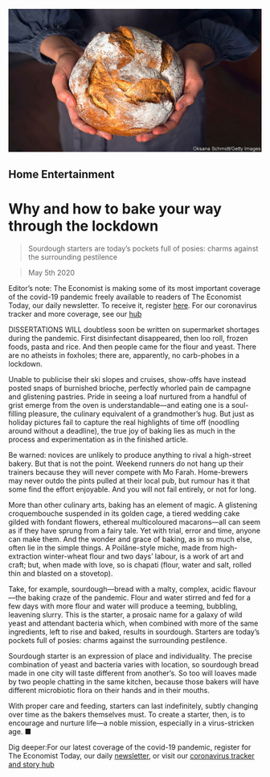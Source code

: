 ![](./images/20200509_BKP010.jpg)

## Home Entertainment

# Why and how to bake your way through the lockdown

> Sourdough starters are today’s pockets full of posies: charms against the surrounding pestilence

> May 5th 2020

Editor’s note: The Economist is making some of its most important coverage of the covid-19 pandemic freely available to readers of The Economist Today, our daily newsletter. To receive it, register [here](https://www.economist.com//newslettersignup). For our coronavirus tracker and more coverage, see our [hub](https://www.economist.com//coronavirus)

DISSERTATIONS WILL doubtless soon be written on supermarket shortages during the pandemic. First disinfectant disappeared, then loo roll, frozen foods, pasta and rice. And then people came for the flour and yeast. There are no atheists in foxholes; there are, apparently, no carb-phobes in a lockdown.

Unable to publicise their ski slopes and cruises, show-offs have instead posted snaps of burnished brioche, perfectly whorled pain de campagne and glistening pastries. Pride in seeing a loaf nurtured from a handful of grist emerge from the oven is understandable—and eating one is a soul-filling pleasure, the culinary equivalent of a grandmother’s hug. But just as holiday pictures fail to capture the real highlights of time off (noodling around without a deadline), the true joy of baking lies as much in the process and experimentation as in the finished article.

Be warned: novices are unlikely to produce anything to rival a high-street bakery. But that is not the point. Weekend runners do not hang up their trainers because they will never compete with Mo Farah. Home-brewers may never outdo the pints pulled at their local pub, but rumour has it that some find the effort enjoyable. And you will not fail entirely, or not for long.

More than other culinary arts, baking has an element of magic. A glistening croquembouche suspended in its golden cage, a tiered wedding cake gilded with fondant flowers, ethereal multicoloured macarons—all can seem as if they have sprung from a fairy tale. Yet with trial, error and time, anyone can make them. And the wonder and grace of baking, as in so much else, often lie in the simple things. A Poilâne-style miche, made from high-extraction winter-wheat flour and two days’ labour, is a work of art and craft; but, when made with love, so is chapati (flour, water and salt, rolled thin and blasted on a stovetop).

Take, for example, sourdough—bread with a malty, complex, acidic flavour—the baking craze of the pandemic. Flour and water stirred and fed for a few days with more flour and water will produce a teeming, bubbling, leavening slurry. This is the starter, a prosaic name for a galaxy of wild yeast and attendant bacteria which, when combined with more of the same ingredients, left to rise and baked, results in sourdough. Starters are today’s pockets full of posies: charms against the surrounding pestilence.

Sourdough starter is an expression of place and individuality. The precise combination of yeast and bacteria varies with location, so sourdough bread made in one city will taste different from another’s. So too will loaves made by two people chatting in the same kitchen, because those bakers will have different microbiotic flora on their hands and in their mouths.

With proper care and feeding, starters can last indefinitely, subtly changing over time as the bakers themselves must. To create a starter, then, is to encourage and nurture life—a noble mission, especially in a virus-stricken age. ■

Dig deeper:For our latest coverage of the covid-19 pandemic, register for The Economist Today, our daily [newsletter](https://www.economist.com//newslettersignup), or visit our [coronavirus tracker and story hub](https://www.economist.com//coronavirus)
